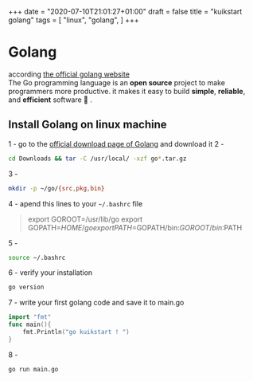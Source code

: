 +++
date = "2020-07-10T21:01:27+01:00"
draft = false
title = "kuikstart golang"
tags = [
    "linux",
    "golang",
]
+++
# Golang

according [the official golang website](https://golang.org/)  
The Go programming language is an **open source** project to make programmers more productive.
it makes it easy to build **simple**, **reliable**, and **efficient** software :blue_heart: .

## Install Golang on linux machine  

1 - go to the [official download page of Golang](https://golang.org/dl) and download it
2 - 
```bash
cd Downloads && tar -C /usr/local/ -xzf go*.tar.gz
```
3 - 
```bash
mkdir -p ~/go/{src,pkg,bin}
```
4 - apend this lines to your `~/.bashrc` file 
> export GOROOT=/usr/lib/go
> export GOPATH=$HOME/go
> export PATH=$GOPATH/bin:$GOROOT/bin:$PATH

5 - 
```bash
source ~/.bashrc
```

6 - verify your installation 
```bash
go version
```

7 - write your first golang code and save it to main.go
```go
import "fmt"
func main(){
    fmt.Println("go kuikstart ! ")
}
```

8 - 
```bash
go run main.go
```
